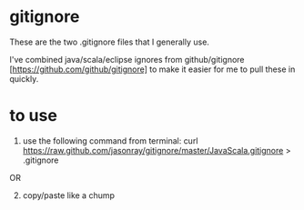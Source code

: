 gitignore
=========

These are the two .gitignore files that I generally use.

I've combined java/scala/eclipse ignores from github/gitignore [https://github.com/github/gitignore] to make it easier for me to pull these in quickly.

to use
======
1) use the following command from terminal: curl https://raw.github.com/jasonray/gitignore/master/JavaScala.gitignore > .gitignore

OR

2) copy/paste like a chump
